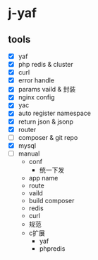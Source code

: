 # j-yaf

## tools

-   [x] yaf
-   [x] php redis & cluster
-   [x] curl
-   [x] error handle
-   [x] params vaild & 封装
-   [x] nginx config
-   [x] yac
-   [x] auto register namespace
-   [x] return json & jsonp
-   [x] router
-   [ ] composer & git repo
-   [x] mysql
-   [ ] manual
    -   conf
        -   统一下发
    -   app name
    -   route
    -   vaild
    -   build composer
    -   redis
    -   curl
    -   规范
    -   c扩展
        -   yaf
        -   phpredis

